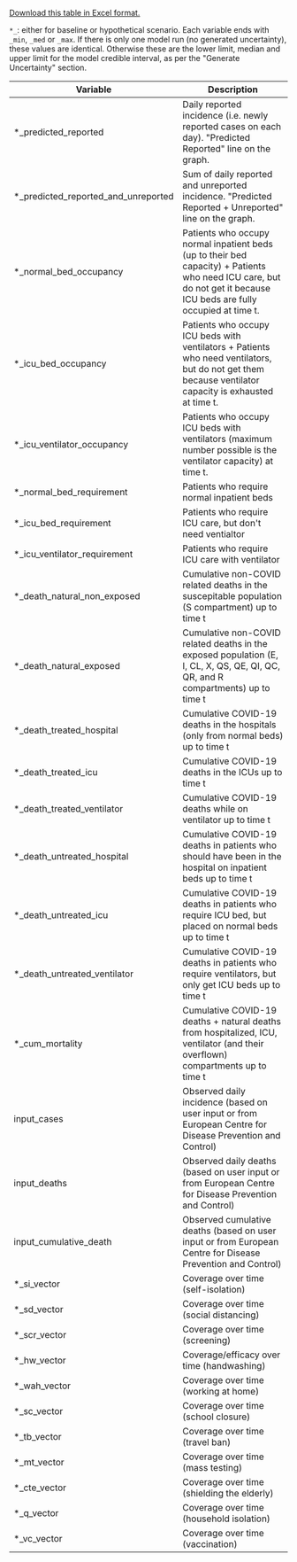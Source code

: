[Download this table in Excel format.](https://github.com/ocelhay/como/blob/master/Results_Legend_CoMoCOVID-19App.xlsx)

`*_`: either for baseline or hypothetical scenario.
Each variable ends with `_min`, `_med` or `_max`. If there is only one model run (no generated uncertainty), these values are identical. Otherwise these are the lower limit, median and upper limit for the model credible interval, as per the "Generate Uncertainty" section.


| Variable                        | Description                                                                                                                                                          |
|-------------------------------------	|----------------------------------------------------------------------------------------------------------------------------------------------------------------------	|
| *_predicted_reported                	| Daily reported incidence (i.e. newly reported cases on each day). "Predicted Reported" line on the graph.                                                            	|
| *_predicted_reported_and_unreported 	| Sum of daily reported and unreported incidence. "Predicted Reported + Unreported" line on the graph.                                                                 	|
| *_normal_bed_occupancy              	| Patients who occupy normal inpatient beds (up to their bed capacity) + Patients who need ICU care, but do not get it because ICU beds are fully occupied at time t.  	|
| *_icu_bed_occupancy                 	| Patients who occupy ICU beds with ventilators + Patients who need ventilators, but do not get them because ventilator capacity is exhausted  at time t.              	|
| *_icu_ventilator_occupancy          	| Patients who occupy ICU beds with ventilators (maximum number possible is the ventilator capacity) at time t.                                                        	|
| *_normal_bed_requirement            	| Patients who require normal inpatient beds                                                                                                                           	|
| *_icu_bed_requirement               	| Patients who require ICU care, but don't need ventialtor                                                                                                             	|
| *_icu_ventilator_requirement        	| Patients who require ICU care with ventilator                                                                                                                        	|
| *_death_natural_non_exposed         	| Cumulative non-COVID related deaths in the suscepitable population (S compartment) up to time t                                                                      	|
| *_death_natural_exposed             	| Cumulative non-COVID related deaths in the exposed population (E, I, CL, X, QS, QE, QI, QC, QR, and R compartments) up to time t                                     	|
| *_death_treated_hospital            	| Cumulative COVID-19 deaths in the hospitals (only from normal beds) up to time t                                                                                     	|
| *_death_treated_icu                 	| Cumulative COVID-19 deaths in the ICUs up to time t                                                                                                                  	|
| *_death_treated_ventilator          	| Cumulative COVID-19 deaths while on ventilator up to time t                                                                                                          	|
| *_death_untreated_hospital          	| Cumulative COVID-19 deaths in patients who should have been in the hospital on inpatient beds up to time t                                                           	|
| *_death_untreated_icu               	| Cumulative COVID-19 deaths in patients who require ICU bed, but placed on normal beds up to time t                                                                   	|
| *_death_untreated_ventilator        	| Cumulative COVID-19 deaths in patients who require ventilators, but only get ICU beds up to time t                                                                   	|
| *_cum_mortality                     	| Cumulative COVID-19 deaths + natural deaths from hospitalized, ICU, ventilator (and their overflown) compartments up to time t                                       	|
| input_cases                         	| Observed daily incidence (based on user input or from European Centre for Disease Prevention and Control)                                                            	|
| input_deaths                        	| Observed daily deaths (based on user input or from European Centre for Disease Prevention and Control)                                                               	|
| input_cumulative_death              	| Observed cumulative deaths (based on user input or from European Centre for Disease Prevention and Control)                                                          	|
| *_si_vector                         	| Coverage over time (self-isolation)                                                                                                                                  	|
| *_sd_vector                         	| Coverage over time (social distancing)                                                                                                                               	|
| *_scr_vector                        	| Coverage over time (screening)                                                                                                                                       	|
| *_hw_vector                         	| Coverage/efficacy over time (handwashing)                                                                                                                            	|
| *_wah_vector                        	| Coverage over time (working at home)                                                                                                                                 	|
| *_sc_vector                         	| Coverage over time (school closure)                                                                                                                                  	|
| *_tb_vector                         	| Coverage over time (travel ban)                                                                                                                                      	|
| *_mt_vector                         	| Coverage over time (mass testing)                                                                                                                                     |
| *_cte_vector                        	| Coverage over time (shielding the elderly)                                                                                                                           	|
| *_q_vector                          	| Coverage over time (household isolation)                                                                                                                             	|
| *_vc_vector                         	| Coverage over time (vaccination)                                                                                                                                     	|                                                                                                                            |